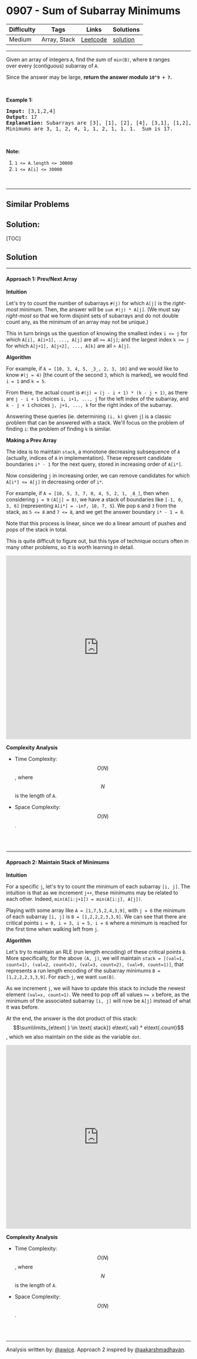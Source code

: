# 0907 - Sum of Subarray Minimums

Difficulty  | Tags | Links | Solutions
----------- | ---- | ----- | -----
Medium | Array, Stack | [Leetcode](https://leetcode.com/problems/sum-of-subarray-minimums) | [solution](https://leetcode.com/problems/sum-of-subarray-minimums/solution/)


-----------

<p>Given an array of integers <code>A</code>, find the sum of <code>min(B)</code>, where <code>B</code> ranges over&nbsp;every (contiguous) subarray of <code>A</code>.</p>

<p>Since the answer may be large, <strong>return the answer modulo <code>10^9 + 7</code>.</strong></p>

<p>&nbsp;</p>

<p><strong>Example 1:</strong></p>

<pre>
<strong>Input: </strong><span id="example-input-1-1">[3,1,2,4]</span>
<strong>Output: </strong><span id="example-output-1">17</span>
<strong>Explanation:</strong> Subarrays are [3], [1], [2], [4], [3,1], [1,2], [2,4], [3,1,2], [1,2,4], [3,1,2,4]. 
Minimums are 3, 1, 2, 4, 1, 1, 2, 1, 1, 1.&nbsp; Sum is 17.</pre>

<p>&nbsp;</p>

<p><strong>Note:</strong></p>

<ol>
	<li><code>1 &lt;= A.length &lt;= 30000</code></li>
	<li><code>1 &lt;= A[i] &lt;= 30000</code></li>
</ol>

<div>
<p>&nbsp;</p>
</div>


-----------


## Similar Problems




## Solution:

[TOC]

## Solution
---
#### Approach 1: Prev/Next Array

**Intuition**

Let's try to count the number of subarrays `#(j)` for which `A[j]` is the *right-most* minimum.  Then, the answer will be `sum #(j) * A[j]`.  (We must say *right-most* so that we form disjoint sets of subarrays and do not double count any, as the minimum of an array may not be unique.)

This in turn brings us the question of knowing the smallest index `i <= j` for which `A[i], A[i+1], ..., A[j]` are all `>= A[j]`; and the largest index `k >= j` for which `A[j+1], A[j+2], ..., A[k]` are all `> A[j]`.

**Algorithm**

For example, if `A = [10, 3, 4, 5, _3_, 2, 3, 10]` and we would like to know `#(j = 4)` [the count of the second `3`, which is marked], we would find `i = 1` and `k = 5`.

From there, the actual count is `#(j) = (j - i + 1) * (k - j + 1)`, as there are `j - i + 1` choices `i, i+1, ..., j` for the left index of the subarray, and `k - j + 1` choices `j, j+1, ..., k` for the right index of the subarray.

Answering these queries (ie. determining `(i, k)` given `j`) is a classic problem that can be answered with a stack.  We'll focus on the problem of finding `i`: the problem of finding `k` is similar.

**Making a Prev Array**

The idea is to maintain `stack`, a monotone decreasing subsequence of `A` (actually, indices of `A` in implementation).  These represent candidate boundaries `i* - 1` for the next query, stored in increasing order of `A[i*]`.

Now considering `j` in increasing order, we can remove candidates for which `A[i*] <= A[j]` in decreasing order of `i*`.

For example, if `A = [10, 5, 3, 7, 0, 4, 5, 2, 1, _8_]`, then when considering `j = 9` `(A[j] = 8)`, we have a stack of boundaries like `[-1, 0, 3, 6]` (representing `A[i*] = -inf, 10, 7, 5`).  We pop `6` and `3` from the stack, as `5 <= 8` and `7 <= 8`, and we get the answer boundary `i* - 1 = 0`.

Note that this process is linear, since we do a linear amount of pushes and pops of the stack in total.

This is quite difficult to figure out, but this type of technique occurs often in many other problems, so it is worth learning in detail.

<iframe src="https://leetcode.com/playground/CMceXvyZ/shared" frameBorder="0" width="100%" height="500" name="CMceXvyZ"></iframe>

**Complexity Analysis**

* Time Complexity:  $$O(N)$$, where $$N$$ is the length of `A`.

* Space Complexity:  $$O(N)$$.
<br />
<br />


---
#### Approach 2: Maintain Stack of Minimums

**Intuition**

For a specific `j`, let's try to count the minimum of each subarray `[i, j]`.  The intuition is that as we increment `j++`, these minimums may be related to each other.  Indeed, `min(A[i:j+1]) = min(A[i:j], A[j])`.

Playing with some array like `A = [1,7,5,2,4,3,9]`, with `j = 6` the minimum of each subarray `[i, j]` is `B = [1,2,2,2,3,3,9]`.   We can see that there are critical points `i = 0, i = 3, i = 5, i = 6` where a minimum is reached for the first time when walking left from `j`.

**Algorithm**

Let's try to maintain an RLE (run length encoding) of these critical points `B`.  More specifically, for the above `(A, j)`, we will maintain `stack = [(val=1, count=1), (val=2, count=3), (val=3, count=2), (val=9, count=1)]`, that represents a run length encoding of the subarray minimums `B = [1,2,2,2,3,3,9]`.  For each `j`, we want `sum(B)`.  

As we increment `j`, we will have to update this stack to include the newest element `(val=x, count=1)`.  We need to pop off all values `>= x` before, as the minimum of the associated subarray `[i, j]` will now be `A[j]` instead of what it was before.

At the end, the answer is the dot product of this stack: $$\sum\limits_{e\text{ } \in \text{ stack}} e\text{.val} * e\text{.count}$$, which we also maintain on the side as the variable `dot`.

<iframe src="https://leetcode.com/playground/yoG86DGx/shared" frameBorder="0" width="100%" height="500" name="yoG86DGx"></iframe>

**Complexity Analysis**

* Time Complexity:  $$O(N)$$, where $$N$$ is the length of `A`.

* Space Complexity:  $$O(N)$$.
<br />
<br />


---


Analysis written by: [@awice](https://leetcode.com/awice).  Approach 2 inspired by [@aakarshmadhavan](https://leetcode.com/aakarshmadhavan).
